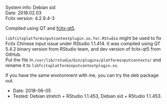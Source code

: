 System info:	Debian sid  
Date:		2018.02.03  
Fcitx version:	4.2.9.4-3   

Compiled using QT and [fcitx-qt5](https://github.com/fcitx/fcitx-qt5.git).

`libfcitxplatforminputcontextplugin.so.for.RStudio` might be used to fix Fcitx Chinese input issue under RStudio 1.1.414. It was compiled using QT 5.4.2 binary version from RStudio team, and dev version of fcitx-qt5 from GitHub.  
Put the file in `/usr/lib/rstudio/bin/plugins/platforminputcontexts/` and 
rename it to `libfcitxplatforminputcontextplugin.so`.

If you have the same environment with me, you can try the deb package out.
- Date: 2018-06-05
- Tested: Debian stretch + RStudio 1.1.453, Debian sid + RStudio 1.1.453.
